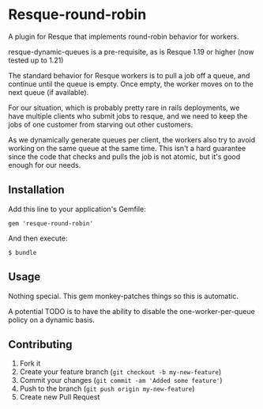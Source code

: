 Resque-round-robin
==================

A plugin for Resque that implements round-robin behavior for workers.

resque-dynamic-queues is a pre-requisite, as is Resque 1.19 or higher
(now tested up to 1.21)

The standard behavior for Resque workers is to pull a job off a queue,
and continue until the queue is empty.  Once empty, the worker moves
on to the next queue (if available).

For our situation, which is probably pretty rare in rails deployments,
we have multiple clients who submit jobs to resque, and we need to
keep the jobs of one customer from starving out other customers.

As we dynamically generate queues per client, the workers also try to
avoid working on the same queue at the same time.  This isn't a hard
guarantee since the code that checks and pulls the job is not atomic,
but it's good enough for our needs.


## Installation

Add this line to your application's Gemfile:

    gem 'resque-round-robin'

And then execute:

    $ bundle

## Usage

Nothing special.  This gem monkey-patches things so this is automatic.

A potential TODO is to have the ability to disable the one-worker-per-queue
policy on a dynamic basis.


## Contributing

1. Fork it
2. Create your feature branch (`git checkout -b my-new-feature`)
3. Commit your changes (`git commit -am 'Added some feature'`)
4. Push to the branch (`git push origin my-new-feature`)
5. Create new Pull Request
